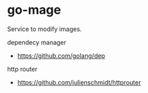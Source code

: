 # go-mage
Service to modify images.


dependecy manager

- https://github.com/golang/dep

http router

- https://github.com/julienschmidt/httprouter
